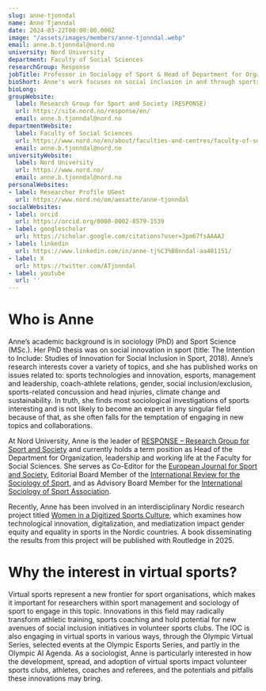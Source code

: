 ```yaml
---
slug: anne-tjonndal
name: Anne Tjønndal
date: 2024-03-22T00:00:00.000Z
image: "/assets/images/members/anne-tjonndal.webp"
email: anne.b.tjonndal@nord.no
university: Nord University
department: Faculty of Social Sciences
researchGroup: Response
jobTitle: Professor in Sociology of Sport & Head of Department for Organisation, leadership and working life.
bioShort: Anne's work focuses on social inclusion in and through sports. To this end, she takes various approaches of which virtual sports is one.
bioLong: 
groupWebsite:
  label: Research Group for Sport and Society (RESPONSE)
  url: https://site.nord.no/response/en/
  email: anne.b.tjonndal@nord.no
departmentWebsite:
  label: Faculty of Social Sciences
  url: https://www.nord.no/en/about/faculties-and-centres/faculty-of-social-sciences
  email: anne.b.tjonndal@nord.no
universityWebsite:
  label: Nord University
  url: https://www.nord.no/
  email: anne.b.tjonndal@nord.no
personalWebsites:
- label: Researcher Profile UGent
  url: https://www.nord.no/om/ansatte/anne-tjonndal
socialWebsites:
- label: orcid
  url: https://orcid.org/0000-0002-8579-1539
- label: googlescholar
  url: https://scholar.google.com/citations?user=3pm67fsAAAAJ
- label: linkedin
  url: https://www.linkedin.com/in/anne-tj%C3%B8nndal-aa481151/
- label: X
  url: https://twitter.com/ATjonndal
- label: youtube
  url: ''
---
```

# Who is Anne

Anne’s academic background is in sociology (PhD) and Sport Science (MSc.). Her PhD thesis was on social innovation in sport (title: The Intention to Include: Studies of Innovation for Social Inclusion in Sport, 2018). Anne’s research interests cover a variety of topics, and she has published works on issues related to: sports technologies and innovation, esports, management and leadership, coach-athlete relations, gender, social inclusion/exclusion, sports-related concussion and head injuries, climate change and sustainability. In truth, she finds most sociological investigations of sports interesting and is not likely to become an expert in any singular field because of that, as she often falls for the temptation of engaging in new topics and collaborations.

At Nord University, Anne is the leader of [RESPONSE – Research Group for Sport and Society](https://site.nord.no/response/en/) and currently holds a term position as Head of the Department for Organization, leadership and working life at the Faculty for Social Sciences. She serves as Co-Editor for the [European Journal for Sport and Society](https://www.tandfonline.com/journals/ress20), Editorial Board Member of the [International Review for the Sociology of Sport](https://journals.sagepub.com/home/irs), and as Advisory Board Member for the [International Sociology of Sport Association](https://www.issa1965.org/).

Recently, Anne has been involved in an interdisciplinary Nordic research project titled [Women in a Digitized Sports Culture](https://site.nord.no/response/2022/10/16/women-in-a-digitized-sports-culture-2/), which examines how technological innovation, digitalization, and mediatization impact gender equity and equality in sports in the Nordic countries. A book disseminating the results from this project will be published with Routledge in 2025.

# Why the interest in virtual sports?

Virtual sports represent a new frontier for sport organisations, which makes it important for researchers within sport management and sociology of sport to engage in this topic. Innovations in this field may radically transform athletic training, sports coaching and hold potential for new avenues of social inclusion initiatives in volunteer sports clubs. The IOC is also engaging in virtual sports in various ways, through the Olympic Virtual Series, selected events at the Olympic Esports Series, and partly in the Olympic AI Agenda. As a sociologist, Anne is particularly interested in how the development, spread, and adoption of virtual sports impact volunteer sports clubs, athletes, coaches and referees, and the potentials and pitfalls these innovations may bring.

 

